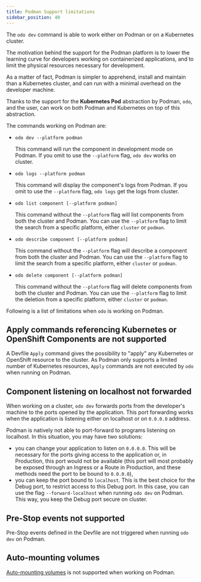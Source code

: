 ```yaml
---
title: Podman Support limitations
sidebar_position: 40
---
```


The `odo dev` command is able to work either on Podman or on a Kubernetes cluster. 

The motivation behind the support for the Podman platform is to lower the learning curve
for developers working on containerized applications, and to limit the physical resources 
necessary for development.

As a matter of fact, Podman is simpler to apprehend, install and maintain than a Kubernetes cluster, and can run with a minimal overhead on the developer machine.

Thanks to the support for the **Kubernetes Pod** abstraction by Podman, `odo`, and 
the user, can work on both Podman and Kubernetes on top of this abstraction.

The commands working on Podman are:

- `odo dev --platform podman`

  This command will run the component in development mode on Podman. If you omit to use the `--platform` flag, `odo dev` works on cluster.

- `odo logs --platform podman`

  This command will display the component's logs from Podman. If you omit to use the `--platform` flag, `odo logs` get the logs from cluster.

- `odo list component [--platform podman]`

  This command without the `--platform` flag will list components from both the cluster and Podman. You can use the `--platform` flag to limit the search from a specific platform, either `cluster` or `podman`.

- `odo describe component [--platform podman]`

  This command without the `--platform` flag will describe a component from both the cluster and Podman. You can use the `--platform` flag to limit the search from a specific platform, either `cluster` or `podman`.

- `odo delete component [--platform podman]`

  This command without  the `--platform` flag will delete components from both the cluster and Podman. You can use the `--platform` flag to limit the deletion from a specific platform, either `cluster` or `podman`.

Following is a list of limitations when `odo` is working on Podman.

## Apply commands referencing Kubernetes or OpenShift Components are not supported

A Devfile `Apply` command gives the possibility to "apply" any Kubernetes or OpenShift resource to the cluster. As Podman only supports a limited number of Kubernetes resources, `Apply` commands are not executed by `odo` when running on Podman.

## Component listening on localhost not forwarded

When working on a cluster, `odo dev` forwards ports from the developer's machine to the ports opened by the application. This port forwarding works when the application is listening either on localhost or on `0.0.0.0` address.

Podman is natively not able to port-forward to programs listening on localhost. In this situation, you may have two solutions:
- you can change your application to listen on `0.0.0.0`. This will be necessary for the ports giving access to the application or, in Production, this port would not be available (this port will most probably be exposed through an Ingress or a Route in Production, and these methods need the port to be bound to `0.0.0.0`),
- you can keep the port bound to `localhost`. This is the best choice for the Debug port, to restrict access to this Debug port. In this case, you can use the flag `--forward-localhost` when running `odo dev` on Podman. This way, you keep the Debug port secure on cluster.

## Pre-Stop events not supported

Pre-Stop events defined in the Devfile are not triggered when running `odo dev` on Podman.

## Auto-mounting volumes

[Auto-mounting volumes](/docs/user-guides/advanced/automounting-volumes) is not supported when working on Podman.
